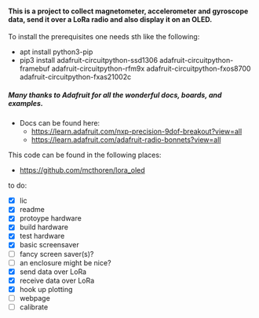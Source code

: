 #### This is a project to collect magnetometer, accelerometer and gyroscope data, send it over a LoRa radio and also display it on an OLED.

To install the prerequisites one needs sth like the following:
* apt install python3-pip
* pip3 install adafruit-circuitpython-ssd1306 adafruit-circuitpython-framebuf adafruit-circuitpython-rfm9x adafruit-circuitpython-fxos8700 adafruit-circuitpython-fxas21002c

##### Many thanks to Adafruit for all the wonderful docs, boards, and examples.
* Docs can be found here:
  * https://learn.adafruit.com/nxp-precision-9dof-breakout?view=all
  * https://learn.adafruit.com/adafruit-radio-bonnets?view=all


This code can be found in the following places:
* https://github.com/mcthoren/lora_oled

to do:
- [x] lic
- [x] readme
- [x] protoype hardware
- [x] build hardware
- [x] test hardware
- [x] basic screensaver
- [ ] fancy screen saver(s)?
- [ ] an enclosure might be nice?
- [x] send data over LoRa
- [x] receive data over LoRa
- [x] hook up plotting
- [ ] webpage
- [ ] calibrate
